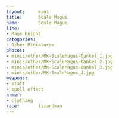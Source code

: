 ```yaml
---
layout:     mini
title:      Scale Magus
name:       Scale Magus
line:       
- Mage Knight
categories:
- Other Miniatures
photos:
- minis/other/MK-ScaleMagus-Dankel_1.jpg
- minis/other/MK-ScaleMagus-Dankel_2.jpg
- minis/other/MK-ScaleMagus-Dankel_3.jpg
- minis/other/MK-ScaleMagus_4.jpg
weapons:    
- staff
- spell effect
armor:      
- clothing
race:       lizardman
---
```

